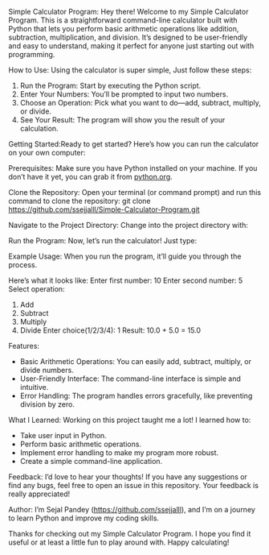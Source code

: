 Simple Calculator Program:
Hey there! Welcome to my Simple Calculator Program. This is a straightforward command-line calculator built with Python that lets you perform basic arithmetic operations like addition, subtraction, multiplication, and division. It’s designed to be user-friendly and easy to understand, making it perfect for anyone just starting out with programming.

How to Use: Using the calculator is super simple, Just follow these steps:
1. Run the Program: Start by executing the Python script.
2. Enter Your Numbers: You’ll be prompted to input two numbers.
3. Choose an Operation: Pick what you want to do—add, subtract, multiply, or divide.
4. See Your Result: The program will show you the result of your calculation.

Getting Started:Ready to get started? 
Here’s how you can run the calculator on your own computer:

Prerequisites:
Make sure you have Python installed on your machine. If you don’t have it yet, you can grab it from [python.org](https://www.python.org/downloads/).

Clone the Repository:
Open your terminal (or command prompt) and run this command to clone the repository:
git clone https://github.com/ssejjalll/Simple-Calculator-Program.git

Navigate to the Project Directory:
Change into the project directory with:

Run the Program:
Now, let’s run the calculator! Just type:

Example Usage:
When you run the program, it’ll guide you through the process. 

Here’s what it looks like:
Enter first number: 10
Enter second number: 5
Select operation:
1. Add
2. Subtract
3. Multiply
4. Divide
Enter choice(1/2/3/4): 1
Result: 10.0 + 5.0 = 15.0

Features:
- Basic Arithmetic Operations: You can easily add, subtract, multiply, or divide numbers.
- User-Friendly Interface: The command-line interface is simple and intuitive.
- Error Handling: The program handles errors gracefully, like preventing division by zero.

What I Learned:
Working on this project taught me a lot! I learned how to:
- Take user input in Python.
- Perform basic arithmetic operations.
- Implement error handling to make my program more robust.
- Create a simple command-line application.

Feedback:
I’d love to hear your thoughts! If you have any suggestions or find any bugs, feel free to open an issue in this repository. Your feedback is really appreciated!

Author:
I’m Sejal Pandey (https://github.com/ssejjalll), and I’m on a journey to learn Python and improve my coding skills.

Thanks for checking out my Simple Calculator Program. 
I hope you find it useful or at least a little fun to play around with. Happy calculating!
